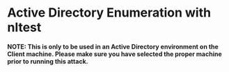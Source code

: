 # Active Directory Enumeration with nltest

**NOTE: This is only to be used in an Active Directory environment on the Client machine. Please make sure you have selected the proper machine prior to running this attack.**